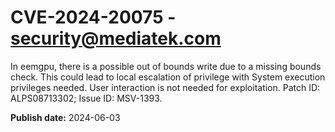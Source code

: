 # CVE-2024-20075 - security@mediatek.com

In eemgpu, there is a possible out of bounds write due to a missing bounds check. This could lead to local escalation of privilege with System execution privileges needed. User interaction is not needed for exploitation. Patch ID: ALPS08713302; Issue ID: MSV-1393.

**Publish date:** 2024-06-03
